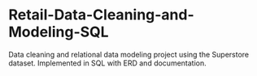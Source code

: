 # Retail-Data-Cleaning-and-Modeling-SQL
Data cleaning and relational data modeling project using the Superstore dataset. Implemented in SQL with ERD and documentation.
